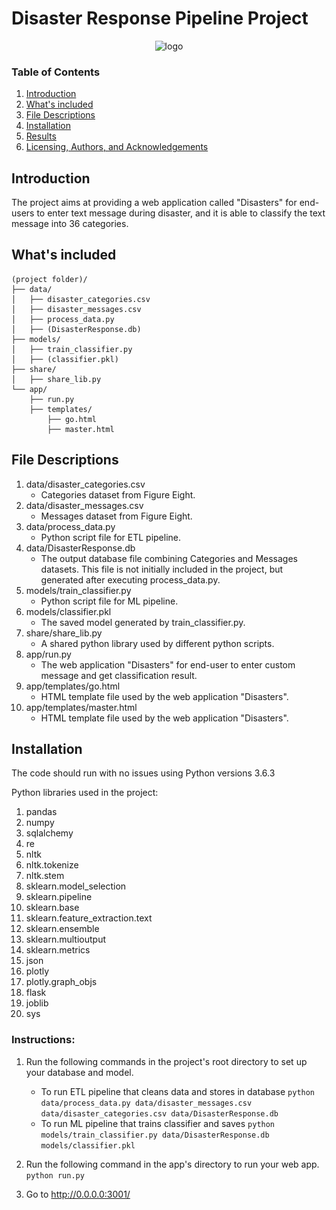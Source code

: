 # Disaster Response Pipeline Project

<p align="center">
    <img src="![plot](./data/output.png)" alt="logo" >
  
</p>

### Table of Contents

1. [Introduction](#introduction)
2. [What's included](#included)
3. [File Descriptions](#files)
3. [Installation](#installation)
4. [Results](#results)
5. [Licensing, Authors, and Acknowledgements](#licensing)


## Introduction <a name="introduction"></a>

The project aims at providing a web application called "Disasters" for end-users to enter text message during disaster, and it is able to classify the text message into 36 categories.

## What's included <a name="included"></a>

```text
(project folder)/
├── data/
│   ├── disaster_categories.csv
│   ├── disaster_messages.csv
│   ├── process_data.py
│   ├── (DisasterResponse.db)
├── models/
│   ├── train_classifier.py
│   ├── (classifier.pkl) 
├── share/
│   ├── share_lib.py
└── app/
    ├── run.py
    ├── templates/
        ├── go.html
        ├── master.html
```



## File Descriptions <a name="files"></a>

1. data/disaster_categories.csv
    - Categories dataset from Figure Eight.
2. data/disaster_messages.csv
    - Messages dataset from Figure Eight.
3. data/process_data.py
    - Python script file for ETL pipeline.
4. data/DisasterResponse.db
    - The output database file combining Categories and Messages datasets. This file is not initially included in the project, but generated after executing process_data.py.
5. models/train_classifier.py
    - Python script file for ML pipeline.
6. models/classifier.pkl
    - The saved model generated by train_classifier.py.
7. share/share_lib.py
    - A shared python library used by different python scripts.
8. app/run.py
    - The web application "Disasters" for end-user to enter custom message and get classification result.
9. app/templates/go.html
	- HTML template file used by the web application "Disasters".
10. app/templates/master.html
	- HTML template file used by the web application "Disasters".

## Installation <a name="installation"></a>

The code should run with no issues using Python versions 3.6.3

Python libraries used in the project:
1. pandas
2. numpy
3. sqlalchemy
4. re
5. nltk
6. nltk.tokenize 
7. nltk.stem 
8. sklearn.model_selection
9. sklearn.pipeline
10. sklearn.base
11. sklearn.feature_extraction.text 
12. sklearn.ensemble
13. sklearn.multioutput
14. sklearn.metrics
15. json
16. plotly
17. plotly.graph_objs
18. flask
19. joblib
20. sys

### Instructions:
1. Run the following commands in the project's root directory to set up your database and model.

    - To run ETL pipeline that cleans data and stores in database
        `python data/process_data.py data/disaster_messages.csv data/disaster_categories.csv data/DisasterResponse.db`
    - To run ML pipeline that trains classifier and saves
        `python models/train_classifier.py data/DisasterResponse.db models/classifier.pkl`

2. Run the following command in the app's directory to run your web app.
    `python run.py`

3. Go to http://0.0.0.0:3001/
